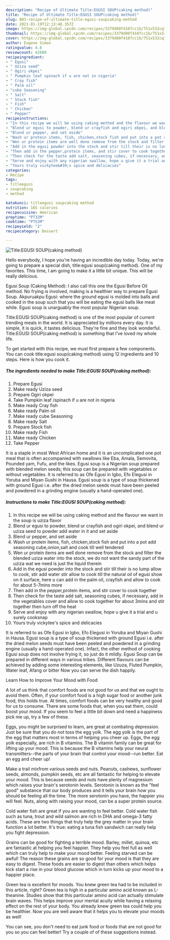 ```yaml
---
description: "Recipe of Ultimate Title:EGUSI SOUP(caking method)"
title: "Recipe of Ultimate Title:EGUSI SOUP(caking method)"
slug: 803-recipe-of-ultimate-title-egusi-soupcaking-method
date: 2021-01-19T12:13:46.357Z
image: https://img-global.cpcdn.com/recipes/3379d80f418fcc1b/751x532cq70/titleegusi-soupcaking-method-recipe-main-photo.jpg
thumbnail: https://img-global.cpcdn.com/recipes/3379d80f418fcc1b/751x532cq70/titleegusi-soupcaking-method-recipe-main-photo.jpg
cover: https://img-global.cpcdn.com/recipes/3379d80f418fcc1b/751x532cq70/titleegusi-soupcaking-method-recipe-main-photo.jpg
author: Eugene Simon
ratingvalue: 4.6
reviewcount: 42680
recipeingredient:
- " Egusi"
- " Uziza seed"
- " Ogiri okpei"
- " Pumpkin leaf spinach if u are not in nigeria"
- " Cray fish"
- " Palm oil"
- "cube Seasoning"
- " Salt"
- " Stock fish"
- " Fish"
- " Chicken"
- " Pepper"
recipeinstructions:
- "In this recipe we will be using caking method and the flavour we want in the soup is uziza flavor"
- "Blend ur egusi to powder, blend ur crayfish and ogiri okpei, and blend ur uziza seed to powder add water in it and set aside"
- "Blend ur pepper, and set aside"
- "Wash ur protein items, fish, chicken,stock fish and put into a pot add seasoning cube,onion,salt and cook till well tendered"
- "Wen ur protein items are well done remove from the stock and filter the blended uziza water into the stock, we do not want the sandy part of the uziza wat we need is just the liquid therein"
- "Add in the egusi powder into the stock and stir till their is no lump allow to cook, stir add water stir allow to cook till the natural oil of egusi show on it surface, here u can add in the palm oil, crayfish and allow to cook for about 5-7mins more"
- "Then add in the pepper,protein items, and stir cover to cook together"
- "Then check for the taste add salt, seasoning cubes, if necessary, add in the vegetables cover and allow to cook together for about 3mins and stir together then turn off the heat"
- "Serve and enjoy with any nigerian swallow, hope u give it a trial and u surely cooksnap"
- "Yours truly vickytee&#39;s spice and delicacies"
categories:
- Recipe
tags:
- titleegusi
- soupcaking
- method

katakunci: titleegusi soupcaking method 
nutrition: 165 calories
recipecuisine: American
preptime: "PT32M"
cooktime: "PT52M"
recipeyield: "2"
recipecategory: Dessert

---
```



![Title:EGUSI SOUP(caking method)](https://img-global.cpcdn.com/recipes/3379d80f418fcc1b/751x532cq70/titleegusi-soupcaking-method-recipe-main-photo.jpg)

Hello everybody, I hope you're having an incredible day today. Today, we're going to prepare a special dish, title:egusi soup(caking method). One of my favorites. This time, I am going to make it a little bit unique. This will be really delicious.

Egusi Soup (Caking Method): I also call this one the Egusi Before Oil method. No frying is involved, making is a healthier way to prepare Egusi Soup. Akpuruakpu Egusi: where the ground egusi is molded into balls and cooked in the soup such that you will be eating the egusi balls like meat while. Egusi soup is unarguably the most popular Nigerian soup.

Title:EGUSI SOUP(caking method) is one of the most popular of current trending meals in the world. It is appreciated by millions every day. It is simple, it is quick, it tastes delicious. They're fine and they look wonderful. Title:EGUSI SOUP(caking method) is something that I've loved my whole life.


To get started with this recipe, we must first prepare a few components. You can cook title:egusi soup(caking method) using 12 ingredients and 10 steps. Here is how you cook it.

<!--inarticleads1-->

##### The ingredients needed to make Title:EGUSI SOUP(caking method):

1. Prepare  Egusi
1. Make ready  Uziza seed
1. Prepare  Ogiri okpei
1. Take  Pumpkin leaf /spinach if u are not in nigeria
1. Make ready  Cray fish
1. Make ready  Palm oil
1. Make ready cube Seasoning
1. Make ready  Salt
1. Prepare  Stock fish
1. Make ready  Fish
1. Make ready  Chicken
1. Take  Pepper


It is a staple in most West African home and it is an uncomplicated one pot meal that is often accompanied with swallows like Eba, Amala, Semovita, Pounded yam, Fufu, and the likes. Egusi soup is a Nigerian soup prepared with blended melon seeds; this soup can be prepared with vegetables or without vegetables. It is referred to as Ofe Egusi in Igbo, Efo Elegusi in Yoruba and Miyan Gushi in Hausa. Egusi soup is a type of soup thickened with ground Egusi i.e. after the dried melon seeds must have been peeled and powdered in a grinding engine (usually a hand-operated one). 

<!--inarticleads2-->

##### Instructions to make Title:EGUSI SOUP(caking method):

1. In this recipe we will be using caking method and the flavour we want in the soup is uziza flavor
1. Blend ur egusi to powder, blend ur crayfish and ogiri okpei, and blend ur uziza seed to powder add water in it and set aside
1. Blend ur pepper, and set aside
1. Wash ur protein items, fish, chicken,stock fish and put into a pot add seasoning cube,onion,salt and cook till well tendered
1. Wen ur protein items are well done remove from the stock and filter the blended uziza water into the stock, we do not want the sandy part of the uziza wat we need is just the liquid therein
1. Add in the egusi powder into the stock and stir till their is no lump allow to cook, stir add water stir allow to cook till the natural oil of egusi show on it surface, here u can add in the palm oil, crayfish and allow to cook for about 5-7mins more
1. Then add in the pepper,protein items, and stir cover to cook together
1. Then check for the taste add salt, seasoning cubes, if necessary, add in the vegetables cover and allow to cook together for about 3mins and stir together then turn off the heat
1. Serve and enjoy with any nigerian swallow, hope u give it a trial and u surely cooksnap
1. Yours truly vickytee&#39;s spice and delicacies


It is referred to as Ofe Egusi in Igbo, Efo Elegusi in Yoruba and Miyan Gushi in Hausa. Egusi soup is a type of soup thickened with ground Egusi i.e. after the dried melon seeds must have been peeled and powdered in a grinding engine (usually a hand-operated one). Infact, the other method of cooking Egusi soup does not involve frying it, so just do it mildly. Egusi Soup can be prepared in different ways in various tribes. Different flavours can be achieved by adding some interesting elements, like Uzuza, Fluted Pumpkin, Water leaf, Afang or bitter Now you can serve the dish happily. 

Learn How to Improve Your Mood with Food


A lot of us think that comfort foods are not good for us and that we ought to avoid them. Often, if your comfort food is a high sugar food or another junk food, this holds true. At times, comfort foods can be very healthy and good for us to consume. There are some foods that, when you eat them, could boost your mood. If you seem to feel a little bit down and need a happiness pick me up, try a few of these.

Eggs, you might be surprised to learn, are great at combating depression. Just be sure that you do not toss the egg yolk. The egg yolk is the part of the egg that matters most in terms of helping you cheer up. Eggs, the egg yolk especially, are rich in B vitamins. The B vitamin family can be great for lifting up your mood. This is because the B vitamins help your neural transmitters--the parts of your brain that control your mood--run better. Eat an egg and cheer up!

Make a trail mixfrom various seeds and nuts. Peanuts, cashews, sunflower seeds, almonds, pumpkin seeds, etc are all fantastic for helping to elevate your mood. This is because seeds and nuts have plenty of magnesium which raises your brain's serotonin levels. Serotonin is known as the "feel good" substance that our body produces and it tells your brain how you should be feeling all the time. The more serotonin you have, the happier you will feel. Nuts, along with raising your mood, can be a super protein source.

Cold water fish are great if you are wanting to feel better. Cold water fish such as tuna, trout and wild salmon are rich in DHA and omega-3 fatty acids. These are two things that truly help the grey matter in your brain function a lot better. It's true: eating a tuna fish sandwich can really help you fight depression. 

Grains can be good for fighting a terrible mood. Barley, millet, quinoa, etc are fantastic at helping you feel happier. They help you feel full as well which can truly help to make your mood better. Feeling starved can be awful! The reason these grains are so good for your mood is that they are easy to digest. These foods are easier to digest than others which helps kick start a rise in your blood glucose which in turn kicks up your mood to a happier place.

Green tea is excellent for moods. You knew green tea had to be included in this article, right? Green tea is high in a particular amino acid known as L-theanine. Studies show that this particular amino acid can actually stimulate brain waves. This helps improve your mental acuity while having a relaxing effect on the rest of your body. You already knew green tea could help you be healthier. Now you are well aware that it helps you to elevate your moods as well!

You can see, you don't need to eat junk food or foods that are not good for you so you can feel better! Try  a  couple of  of  these  suggestions  instead.

